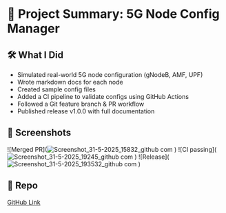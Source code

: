 # 📘 Project Summary: 5G Node Config Manager

## 🛠 What I Did
- Simulated real-world 5G node configuration (gNodeB, AMF, UPF)
- Wrote markdown docs for each node
- Created sample config files
- Added a CI pipeline to validate configs using GitHub Actions
- Followed a Git feature branch & PR workflow
- Published release v1.0.0 with full documentation

## 📸 Screenshots
![Merged PR](![Screenshot_31-5-2025_15832_github com](https://github.com/user-attachments/assets/14b7b157-2f9b-4ec5-97e9-fc483cc90876)
)
![CI passing](![Screenshot_31-5-2025_19245_github com](https://github.com/user-attachments/assets/a80b3aeb-0756-413d-b66d-22903679f222)
)
![Release](![Screenshot_31-5-2025_193532_github com](https://github.com/user-attachments/assets/4b08ba86-730d-4509-ba71-6d867d68c3c0)
)

## 🔗 Repo
[GitHub Link](https://github.com/niharikach025/5g-node-config-manager)
